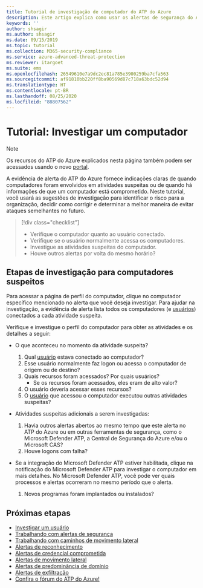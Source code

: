 ```yaml
---
title: Tutorial de investigação de computador do ATP do Azure
description: Este artigo explica como usar os alertas de segurança do ATP do Azure para investigar um computador suspeito.
keywords: ''
author: shsagir
ms.author: shsagir
ms.date: 09/15/2019
ms.topic: tutorial
ms.collection: M365-security-compliance
ms.service: azure-advanced-threat-protection
ms.reviewer: itargoet
ms.suite: ems
ms.openlocfilehash: 26549610e7a9dc2ec81a785e3900259ba7cfa563
ms.sourcegitcommit: af91810bb220ff8ba90569d87c718a63bdc52d94
ms.translationtype: HT
ms.contentlocale: pt-BR
ms.lasthandoff: 08/25/2020
ms.locfileid: "88807562"
---
```

# <a name="tutorial-investigate-a-computer"></a>Tutorial: Investigar um computador

> [!NOTE]
> Os recursos do ATP do Azure explicados nesta página também podem ser acessados usando o novo [portal](https://portal.cloudappsecurity.com).

A evidência de alerta do ATP do Azure fornece indicações claras de quando computadores foram envolvidos em atividades suspeitas ou de quando há informações de que um computador está comprometido. Neste tutorial, você usará as sugestões de investigação para identificar o risco para a organização, decidir como corrigir e determinar a melhor maneira de evitar ataques semelhantes no futuro.  

> [!div class="checklist"]
> * Verifique o computador quanto ao usuário conectado.
> * Verifique se o usuário normalmente acessa os computadores.
> * Investigue as atividades suspeitas do computador.
> * Houve outros alertas por volta do mesmo horário?


## <a name="investigation-steps-for-suspicious-computers"></a>Etapas de investigação para computadores suspeitos

Para acessar a página de perfil do computador, clique no computador específico mencionado no alerta que você deseja investigar. Para ajudar na investigação, a evidência de alerta lista todos os computadores (e [usuários](investigate-a-user.md)) conectados a cada atividade suspeita.

Verifique e investigue o perfil do computador para obter as atividades e os detalhes a seguir:

- O que aconteceu no momento da atividade suspeita?  
  1. Qual [usuário](investigate-a-user.md) estava conectado ao computador?
  2. Esse usuário normalmente faz logon ou acessa o computador de origem ou de destino?
  3. Quais recursos foram acessados? Por quais usuários?
      - Se os recursos foram acessados, eles eram de alto valor?
  4. O usuário deveria acessar esses recursos?
  5. O [usuário](investigate-a-user.md) que acessou o computador executou outras atividades suspeitas?

- Atividades suspeitas adicionais a serem investigadas:
    1. Havia outros alertas abertos ao mesmo tempo que este alerta no ATP do Azure ou em outras ferramentas de segurança, como o Microsoft Defender ATP, a Central de Segurança do Azure e/ou o Microsoft CAS?
    2. Houve logons com falha?


- Se a integração do Microsoft Defender ATP estiver habilitada, clique na notificação do Microsoft Defender ATP para investigar o computador em mais detalhes. No Microsoft Defender ATP, você pode ver quais processos e alertas ocorreram no mesmo período que o alerta.
    1. Novos programas foram implantados ou instalados?

## <a name="next-steps"></a>Próximas etapas

- [Investigar um usuário](investigate-a-user.md)
- [Trabalhando com alertas de segurança](working-with-suspicious-activities.md)
- [Trabalhando com caminhos de movimento lateral](use-case-lateral-movement-path.md)
- [Alertas de reconhecimento](atp-reconnaissance-alerts.md)
- [Alertas de credencial comprometida](atp-compromised-credentials-alerts.md)
- [Alertas de movimento lateral](atp-lateral-movement-alerts.md)
- [Alertas de predominância de domínio](atp-domain-dominance-alerts.md)
- [Alertas de exfiltração](atp-exfiltration-alerts.md)
- [Confira o fórum do ATP do Azure!](https://aka.ms/azureatpcommunity)

